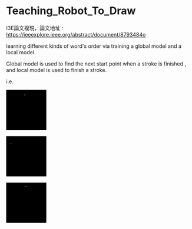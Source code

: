 # Teaching_Robot_To_Draw
I3E論文複現，論文地址 : https://ieeexplore.ieee.org/abstract/document/8793484o

learning different kinds of word's order via training a global model and a local model.

Global model is used to find the next start point when a stroke is finished , and local model is used to finish a stroke.

i.e.

![](output/out.gif)

![](output/out2.gif)

![](output/out4.gif)


